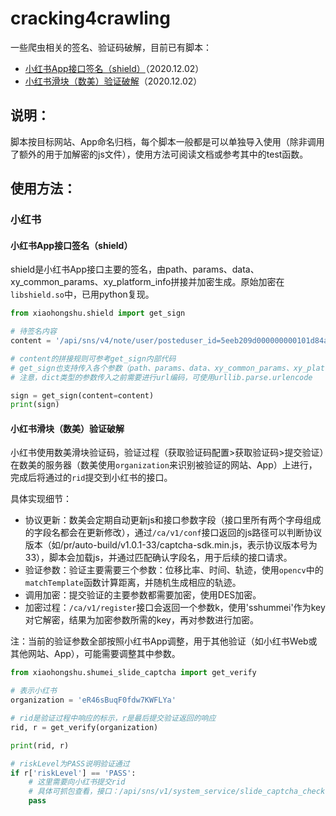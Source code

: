 # cracking4crawling
一些爬虫相关的签名、验证码破解，目前已有脚本：

- [小红书App接口签名（shield）](#小红书App接口签名shield)（2020.12.02）
- [小红书滑块（数美）验证破解](#小红书滑块数美验证破解)（2020.12.02）

## 说明：

脚本按目标网站、App命名归档，每个脚本一般都是可以单独导入使用（除非调用了额外的用于加解密的js文件），使用方法可阅读文档或参考其中的test函数。

## 使用方法：

### 小红书

#### 小红书App接口签名（shield）

shield是小红书App接口主要的签名，由path、params、data、xy_common_params、xy_platform_info拼接并加密生成。原始加密在`libshield.so`中，已用python复现。

```python
from xiaohongshu.shield import get_sign

# 待签名内容
content = '/api/sns/v4/note/user/posteduser_id=5eeb209d000000000101d84a&sub_tag_id=&cursor=5fa0c1730000000001008b0e&num=10&use_cursor=true&pin_note_id=&pin_note_ids=fid=1605335236101e0d28eb076dacfe290f2edc95ed7d21&device_fingerprint=202011141057245b5a8f26510e7fd80a6a846eb03732900192dede8e36bb58&device_fingerprint1=202011141057245b5a8f26510e7fd80a6a846eb03732900192dede8e36bb58&launch_id=1606097486&tz=Asia%2FShanghai&channel=YingYongBao&versionName=6.68.1&deviceId=10cf4b49-52d7-344d-887c-1ddcc9698557&platform=android&sid=session.1605335582221986643580&identifier_flag=2&t=1606097965&x_trace_page_current=user_page&lang=zh-Hans&uis=lightplatform=android&build=6681005&deviceId=10cf4b49-52d7-344d-887c-1ddcc9698557'

# content的拼接规则可参考get_sign内部代码
# get_sign也支持传入各个参数（path、params、data、xy_common_params、xy_platform_info）
# 注意，dict类型的参数传入之前需要进行url编码，可使用urllib.parse.urlencode

sign = get_sign(content=content)
print(sign)
```

#### 小红书滑块（数美）验证破解

小红书使用数美滑块验证码，验证过程（获取验证码配置>获取验证码>提交验证）在数美的服务器（数美使用`organization`来识别被验证的网站、App）上进行，完成后将通过的`rid`提交到小红书的接口。

具体实现细节：

- 协议更新：数美会定期自动更新js和接口参数字段（接口里所有两个字母组成的字段名都会在更新修改），通过`/ca/v1/conf`接口返回的js路径可以判断协议版本（如/pr/auto-build/v1.0.1-33/captcha-sdk.min.js，表示协议版本号为33），脚本会加载js，并通过匹配确认字段名，用于后续的接口请求。
- 验证参数：验证主要需要三个参数：位移比率、时间、轨迹，使用`opencv`中的`matchTemplate`函数计算距离，并随机生成相应的轨迹。
- 调用加密：提交验证的主要参数都需要加密，使用DES加密。
- 加密过程：`/ca/v1/register`接口会返回一个参数k，使用'sshummei'作为key对它解密，结果为加密参数所需的key，再对参数进行加密。

注：当前的验证参数全部按照小红书App调整，用于其他验证（如小红书Web或其他网站、App），可能需要调整其中参数。

```python
from xiaohongshu.shumei_slide_captcha import get_verify

# 表示小红书
organization = 'eR46sBuqF0fdw7KWFLYa'

# rid是验证过程中响应的标示，r是最后提交验证返回的响应
rid, r = get_verify(organization)

print(rid, r)

# riskLevel为PASS说明验证通过
if r['riskLevel'] == 'PASS':
    # 这里需要向小红书提交rid
    # 具体可抓包查看，接口：/api/sns/v1/system_service/slide_captcha_check
    pass
```

